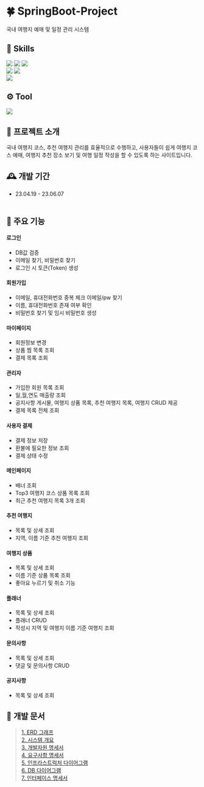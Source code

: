 # 🍀 SpringBoot-Project
국내 여행지 예매 및 일정 관리 시스템

## 🔎 Skills
<div>
  <img src="https://img.shields.io/badge/React-61DAFB?style=flat-square&logo=react&logoColor=white"/>
  <img src="https://img.shields.io/badge/Node.js-339933?style=flat-square&logo=nodedotjs&logoColor=white"/>
  <img src="https://img.shields.io/badge/TypeScript-3178C6?style=flat-square&logo=typescript&logoColor=white"/> 
</div>
<div>
  <img src="https://img.shields.io/badge/Java-007396?style=flat-square&logo=java&logoColor=white"/>
  <img src="https://img.shields.io/badge/Spring Boot-6DB33F?style=flat-square&logo=springboot&logoColor=white"/>
</div>
<div>
  <img src="https://img.shields.io/badge/MYSQL-4479A1?style=flat-square&logo=mysql&logoColor=white"/>
</div>

## ⚙️ Tool
<div>
  <img src="https://img.shields.io/badge/Visual Studio Code-007ACC?style=flat-square&logo=visualstudiocode&logoColor=white"/>
</div>

## 📖 프로젝트 소개
국내 여행지 코스, 추천 여행지 관리를 효율적으로 수행하고, 사용자들이 쉽게 여행지 코스 예매, 여행지 추천 장소 보기 및 여행 일정 작성을 할 수 있도록 하는 사이트입니다.

## 🕰️ 개발 기간
* 23.04.19 - 23.06.07 <br/><br/>

## 📌 주요 기능
#### 로그인
* DB값 검증
* 이메일 찾기, 비밀번호 찾기
* 로그인 시 토큰(Token) 생성

#### 회원가입
* 이메일, 휴대전화번호 중복 체크
이메일/pw 찾기
* 이름, 휴대전화번호 존재 여부 확인
* 비밀번호 찾기 및 임시 비밀번호 생성

#### 마이페이지
* 회원정보 변경
* 상품 찜 목록 조회
* 결제 목록 조회

#### 관리자
* 가입한 회원 목록 조회
* 일,월,연도 매출량 조회
* 공지사항 게시물, 여행지 상품 목록, 추천 여행지 목록, 여행지 CRUD 제공
* 결제 목록 전체 조회

#### 사용자 결제
* 결제 정보 저장
* 환불에 필요한 정보 조회
* 결제 상태 수정

#### 메인페이지
* 배너 조회
* Top3 여행지 코스 상품 목록 조회
* 최근 추천 여행지 목록 3개 조회

#### 추천 여행지
* 목록 및 상세 조회
* 지역, 이름 기준 추천 여행지 조회

#### 여행지 상품
* 목록 및 상세 조회
* 이름 기준 상품 목록 조회
* 좋아요 누르기 및 취소 기능

#### 플래너
* 목록 및 상세 조회
* 플래너 CRUD
* 작성시 지역 및 여행지 이름 기준 여행지 조회

#### 문의사항
* 목록 및 상세 조회
* 댓글 및 문의사항 CRUD

#### 공지사항
* 목록 및 상세 조회

## 📃 개발 문서
 >[1. ERD 그래프](https://www.figma.com/file/8EvZmDsIEGZoXFUfHU2syL/DBML-Table-(Community)?type=whiteboard&t=8NWWPPDTmQYexMxI-1)<br/>
 [2. 시스템 개요](https://www.notion.so/b8b4769a937f4fda9a947db82b3a42ff) <br/>
 [3. 개발자원 명세서](https://www.notion.so/7139ca71e052434eac0805cc02d07b9a)   
 [4. 요구사항 명세서](https://www.notion.so/cc03bc5b995a4b63bbbcacf5540e0d89)   
 [5. 인프라스트럭처 다이어그램]()   
 [6. DB 다이어그램]()   
 [7. 인터페이스 명세서](https://www.notion.so/API-161669ae6d4e46bb9c3d37dd1059c675)   
